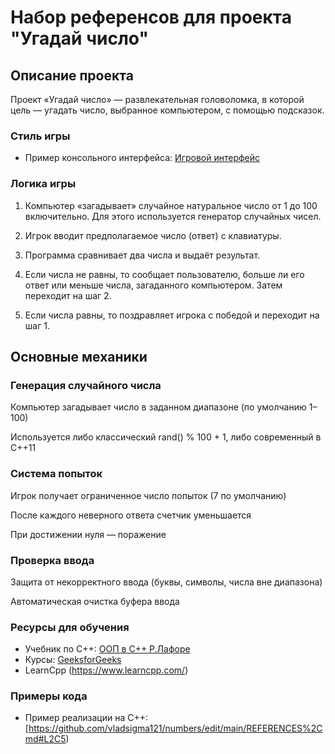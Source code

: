 # Набор референсов для проекта "Угадай число"

## Описание проекта
Проект «Угадай число» — развлекательная головоломка, в которой цель — угадать число, выбранное компьютером, с помощью подсказок. 

### Стиль игры
- Пример консольного интерфейса: [Игровой интерфейс](https://trashbox.ru/ifiles/1576125_210cf1_ugd_skrin1.png-orig/ugadaj-chislo-1.0-3.jpg)

### Логика игры
1. Компьютер «загадывает» случайное натуральное число от 1 до 100 включительно. Для этого используется генератор случайных чисел.

2. Игрок вводит предполагаемое число (ответ) с клавиатуры.

3. Программа сравнивает два числа и выдаёт результат.

4. Если числа не равны, то сообщает пользователю, больше ли его ответ или меньше числа, загаданного компьютером. Затем переходит на шаг 2.

5. Если числа равны, то поздравляет игрока с победой и переходит на шаг 1.

## Основные механики

### Генерация случайного числа

Компьютер загадывает число в заданном диапазоне (по умолчанию 1–100)

Используется либо классический rand() % 100 + 1, либо современный <random> в C++11

### Система попыток

Игрок получает ограниченное число попыток (7 по умолчанию)

После каждого неверного ответа счетчик уменьшается

При достижении нуля — поражение

### Проверка ввода

Защита от некорректного ввода (буквы, символы, числа вне диапазона)

Автоматическая очистка буфера ввода

### Ресурсы для обучения
- Учебник по С++: [ООП в С++ Р.Лафоре](https://vk.com/wall-68467917_16567)
- Курсы: [GeeksforGeeks](https://translated.turbopages.org/proxy_u/en-ru.ru.87380a8a-67bc09cc-23859943-74722d776562/https/www.geeksforgeeks.org/)
- LearnCpp (https://www.learncpp.com/)

### Примеры кода
- Пример реализации на С++: [https://github.com/vladsigma121/numbers/edit/main/REFERENCES%2Cmd#L2C5)
